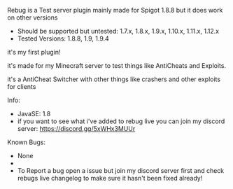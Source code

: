 Rebug is a Test server plugin mainly made for Spigot 1.8.8 but it does work on other versions

- Should be supported but untested: 1.7.x, 1.8.x, 1.9.x, 1.10.x, 1.11.x, 1.12.x
- Tested Versions: 1.8.8, 1.9, 1.9.4

it's my first plugin!

it's made for my Minecraft server to test things like AntiCheats and Exploits.

it's a AntiCheat Switcher with other things like crashers and other exploits for clients


Info:
- JavaSE: 1.8
- if you want to see what i've added to rebug live you can join my discord server: https://discord.gg/5xWHx3MUUr

Known Bugs:
- None
- 
- To Report a bug open a issue but join my discord server first and check rebugs live changelog to make sure it hasn't been fixed already!
